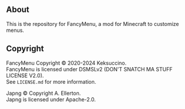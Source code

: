## About

This is the repository for FancyMenu, a mod for Minecraft to customize menus.

## Copyright

FancyMenu Copyright © 2020-2024 Keksuccino.<br>
FancyMenu is licensed under DSMSLv2 (DON'T SNATCH MA STUFF LICENSE V2.0).<br>
See `LICENSE.md` for more information.

Japng © Copyright A. Ellerton.<br>
Japng is licensed under Apache-2.0.
